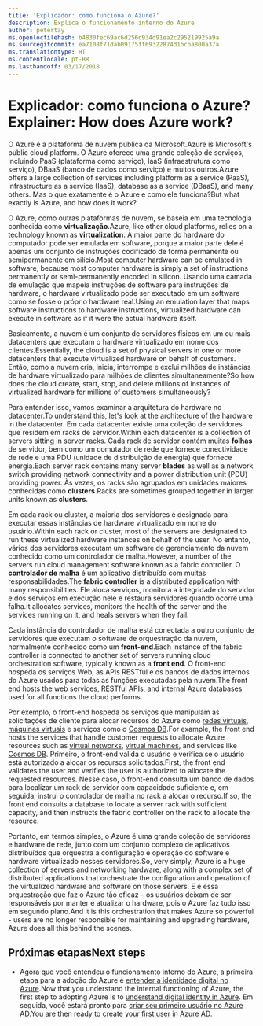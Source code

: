```yaml
---
title: 'Explicador: como funciona o Azure?'
description: Explica o funcionamento interno do Azure
author: petertay
ms.openlocfilehash: b4830fec69ac6d256d934d91ea2c295219925a9a
ms.sourcegitcommit: ea7108f71dab09175ff69322874d1bcba800a37a
ms.translationtype: HT
ms.contentlocale: pt-BR
ms.lasthandoff: 03/17/2018
---
```

# <a name="explainer-how-does-azure-work"></a><span data-ttu-id="8223d-103">Explicador: como funciona o Azure?</span><span class="sxs-lookup"><span data-stu-id="8223d-103">Explainer: How does Azure work?</span></span>

<span data-ttu-id="8223d-104">O Azure é a plataforma de nuvem pública da Microsoft.</span><span class="sxs-lookup"><span data-stu-id="8223d-104">Azure is Microsoft's public cloud platform.</span></span> <span data-ttu-id="8223d-105">O Azure oferece uma grande coleção de serviços, incluindo PaaS (plataforma como serviço), IaaS (infraestrutura como serviço), DBaaS (banco de dados como serviço) e muitos outros.</span><span class="sxs-lookup"><span data-stu-id="8223d-105">Azure offers a large collection of services including platform as a service (PaaS), infrastructure as a service (IaaS), database as a service (DBaaS), and many others.</span></span> <span data-ttu-id="8223d-106">Mas o que exatamente é o Azure e como ele funciona?</span><span class="sxs-lookup"><span data-stu-id="8223d-106">But what exactly is Azure, and how does it work?</span></span>

<span data-ttu-id="8223d-107">O Azure, como outras plataformas de nuvem, se baseia em uma tecnologia conhecida como **virtualização**.</span><span class="sxs-lookup"><span data-stu-id="8223d-107">Azure, like other cloud platforms, relies on a technology known as **virtualization**.</span></span> <span data-ttu-id="8223d-108">A maior parte do hardware do computador pode ser emulada em software, porque a maior parte dele é apenas um conjunto de instruções codificado de forma permanente ou semipermanente em silício.</span><span class="sxs-lookup"><span data-stu-id="8223d-108">Most computer hardware can be emulated in software, because most computer hardware is simply a set of instructions permanently or semi-permanently encoded in silicon.</span></span> <span data-ttu-id="8223d-109">Usando uma camada de emulação que mapeia instruções de software para instruções de hardware, o hardware virtualizado pode ser executado em um software como se fosse o próprio hardware real.</span><span class="sxs-lookup"><span data-stu-id="8223d-109">Using an emulation layer that maps software instructions to hardware instructions, virtualized hardware can execute in software as if it were the actual hardware itself.</span></span>

<span data-ttu-id="8223d-110">Basicamente, a nuvem é um conjunto de servidores físicos em um ou mais datacenters que executam o hardware virtualizado em nome dos clientes.</span><span class="sxs-lookup"><span data-stu-id="8223d-110">Essentially, the cloud is a set of physical servers in one or more datacenters that execute virtualized hardware on behalf of customers.</span></span> <span data-ttu-id="8223d-111">Então, como a nuvem cria, inicia, interrompe e exclui milhões de instâncias de hardware virtualizado para milhões de clientes simultaneamente?</span><span class="sxs-lookup"><span data-stu-id="8223d-111">So how does the cloud create, start, stop, and delete millions of instances of virtualized hardware for millions of customers simultaneously?</span></span>

<span data-ttu-id="8223d-112">Para entender isso, vamos examinar a arquitetura do hardware no datacenter.</span><span class="sxs-lookup"><span data-stu-id="8223d-112">To understand this, let's look at the architecture of the hardware in the datacenter.</span></span>  <span data-ttu-id="8223d-113">Em cada datacenter existe uma coleção de servidores que residem em racks de servidor.</span><span class="sxs-lookup"><span data-stu-id="8223d-113">Within each datacenter is a collection of servers sitting in server racks.</span></span> <span data-ttu-id="8223d-114">Cada rack de servidor contém muitas **folhas** de servidor, bem como um comutador de rede que fornece conectividade de rede e uma PDU (unidade de distribuição de energia) que fornece energia.</span><span class="sxs-lookup"><span data-stu-id="8223d-114">Each server rack contains many server **blades** as well as a network switch providing network connectivity and a power distribution unit (PDU) providing power.</span></span> <span data-ttu-id="8223d-115">Às vezes, os racks são agrupados em unidades maiores conhecidas como **clusters**.</span><span class="sxs-lookup"><span data-stu-id="8223d-115">Racks are sometimes grouped together in larger units known as **clusters**.</span></span> 

<span data-ttu-id="8223d-116">Em cada rack ou cluster, a maioria dos servidores é designada para executar essas instâncias de hardware virtualizado em nome do usuário.</span><span class="sxs-lookup"><span data-stu-id="8223d-116">Within each rack or cluster, most of the servers are designated to run these virtualized hardware instances on behalf of the user.</span></span> <span data-ttu-id="8223d-117">No entanto, vários dos servidores executam um software de gerenciamento da nuvem conhecido como um controlador de malha.</span><span class="sxs-lookup"><span data-stu-id="8223d-117">However, a number of the servers run cloud management software known as a fabric controller.</span></span> <span data-ttu-id="8223d-118">O **controlador de malha** é um aplicativo distribuído com muitas responsabilidades.</span><span class="sxs-lookup"><span data-stu-id="8223d-118">The **fabric controller** is a distributed application with many responsibilities.</span></span> <span data-ttu-id="8223d-119">Ele aloca serviços, monitora a integridade do servidor e dos serviços em execução nele e restaura servidores quando ocorre uma falha.</span><span class="sxs-lookup"><span data-stu-id="8223d-119">It allocates services, monitors the health of the server and the services running on it, and heals servers when they fail.</span></span>

<span data-ttu-id="8223d-120">Cada instância do controlador de malha está conectada a outro conjunto de servidores que executam o software de orquestração da nuvem, normalmente conhecido como um **front-end**.</span><span class="sxs-lookup"><span data-stu-id="8223d-120">Each instance of the fabric controller is connected to another set of servers running cloud orchestration software, typically known as a **front end**.</span></span> <span data-ttu-id="8223d-121">O front-end hospeda os serviços Web, as APIs RESTful e os bancos de dados internos do Azure usados para todas as funções executadas pela nuvem.</span><span class="sxs-lookup"><span data-stu-id="8223d-121">The front end hosts the web services, RESTful APIs, and internal Azure databases used for all functions the cloud performs.</span></span> 

<span data-ttu-id="8223d-122">Por exemplo, o front-end hospeda os serviços que manipulam as solicitações de cliente para alocar recursos do Azure como [redes virtuais][vnet], [máquinas virtuais][vms] e serviços como o [Cosmos DB][cosmosdb].</span><span class="sxs-lookup"><span data-stu-id="8223d-122">For example, the front end hosts the services that handle customer requests to allocate Azure resources such as [virtual networks][vnet], [virtual machines][vms], and services like [Cosmos DB][cosmosdb].</span></span> <span data-ttu-id="8223d-123">Primeiro, o front-end valida o usuário e verifica se o usuário está autorizado a alocar os recursos solicitados.</span><span class="sxs-lookup"><span data-stu-id="8223d-123">First, the front end validates the user and verifies the user is authorized to allocate the requested resources.</span></span> <span data-ttu-id="8223d-124">Nesse caso, o front-end consulta um banco de dados para localizar um rack de servidor com capacidade suficiente e, em seguida, instrui o controlador de malha no rack a alocar o recurso.</span><span class="sxs-lookup"><span data-stu-id="8223d-124">If so, the front end consults a database to locate a server rack with sufficient capacity, and then instructs the fabric controller on the rack to allocate the resource.</span></span>

<span data-ttu-id="8223d-125">Portanto, em termos simples, o Azure é uma grande coleção de servidores e hardware de rede, junto com um conjunto complexo de aplicativos distribuídos que orquestra a configuração e operação do software e hardware virtualizado nesses servidores.</span><span class="sxs-lookup"><span data-stu-id="8223d-125">So, very simply, Azure is a huge collection of servers and networking hardware, along with a complex set of distributed applications that orchestrate the configuration and operation of the virtualized hardware and software on those servers.</span></span> <span data-ttu-id="8223d-126">E é essa orquestração que faz o Azure tão eficaz – os usuários deixam de ser responsáveis por manter e atualizar o hardware, pois o Azure faz tudo isso em segundo plano.</span><span class="sxs-lookup"><span data-stu-id="8223d-126">And it is this orchestration that makes Azure so powerful - users are no longer responsible for maintaining and upgrading hardware, Azure does all this behind the scenes.</span></span> 

## <a name="next-steps"></a><span data-ttu-id="8223d-127">Próximas etapas</span><span class="sxs-lookup"><span data-stu-id="8223d-127">Next steps</span></span>

* <span data-ttu-id="8223d-128">Agora que você entendeu o funcionamento interno do Azure, a primeira etapa para a adoção do Azure é [entender a identidade digital no Azure](tenant-explainer.md).</span><span class="sxs-lookup"><span data-stu-id="8223d-128">Now that you understand the internal functioning of Azure, the first step to adopting Azure is to [understand digital identity in Azure](tenant-explainer.md).</span></span> <span data-ttu-id="8223d-129">Em seguida, você estará pronto para [criar seu primeiro usuário no Azure AD][docs-add-users-to-aad].</span><span class="sxs-lookup"><span data-stu-id="8223d-129">You are then ready to [create your first user in Azure AD][docs-add-users-to-aad].</span></span>

<!-- Links -->

[cosmosdb]: /azure/cosmos-db/introduction
[docs-add-users-to-aad]: /azure/active-directory/add-users-azure-active-directory?toc=/azure/architecture/cloud-adoption-guide/toc.json
[vms]: /azure/virtual-machines/
[vnet]: /azure/virtual-network/virtual-networks-overview
